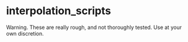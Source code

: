 interpolation_scripts
=====================


Warning. These are really rough, and not thoroughly tested. Use at your own discretion. 
